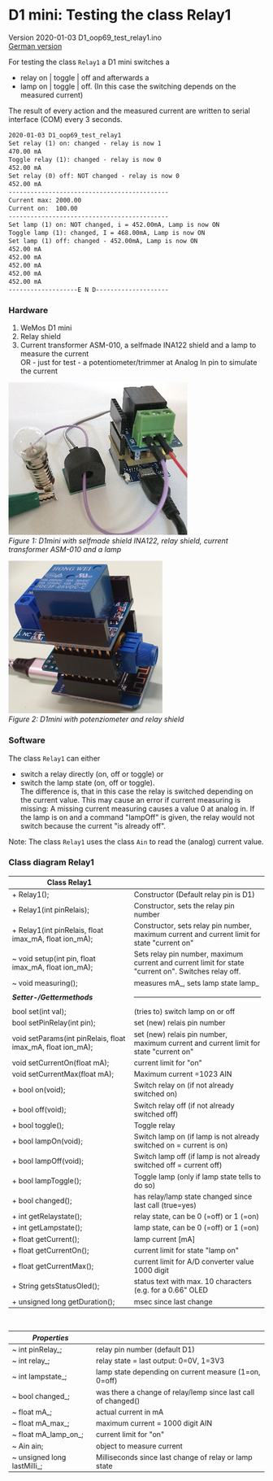# D1 mini: Testing the class Relay1
Version 2020-01-03 D1_oop69_test_relay1.ino    
[German version](./LIESMICH.md "German version")   

For testing the class `Relay1` a D1 mini switches a
* relay on | toggle | off and afterwards a   
* lamp on | toggle | off. (In this case the switching depends on the measured current)   

The result of every action and the measured current are written to serial interface (COM) every 3 seconds.
```   
2020-01-03 D1_oop69_test_relay1
Set relay (1) on: changed - relay is now 1
470.00 mA
Toggle relay (1): changed - relay is now 0
452.00 mA
Set relay (0) off: NOT changed - relay is now 0
452.00 mA
--------------------------------------------
Current max: 2000.00
Current on:  100.00
--------------------------------------------
Set lamp (1) on: NOT changed, i = 452.00mA, Lamp is now ON
Toggle lamp (1): changed, I = 468.00mA, Lamp is now ON
Set lamp (1) off: changed - 452.00mA, Lamp is now ON
452.00 mA
452.00 mA
452.00 mA
452.00 mA
452.00 mA
-------------------E N D--------------------

```   

### Hardware
1. WeMos D1 mini
2. Relay shield
3. Current transformer ASM-010, a selfmade INA122 shield and a lamp to measure the current   
   OR - just for test - a potentiometer/trimmer at Analog In pin to simulate the current


![D1 INA122 relay](./images/D1_ina122_relay.png "D1mini with selfmade INA122 shield and relay shield")   
_Figure 1: D1mini with selfmade shield INA122, relay shield, current transformer ASM-010 and a lamp_   

![D1_test_relay1](./images/D1_test_relay1.png "D1mini with potenziometer and relay shield")   
_Figure 2: D1mini with potenziometer and relay shield_   

### Software
The class `Relay1` can either
* switch a relay directly (on, off or toggle) or
* switch the lamp state (on, off or toggle).   
The difference is, that in this case the relay is switched depending on the current value. This may cause an error if current measuring is missing: A missing current measuring causes a value 0 at analog in. If the lamp is on and a command "lampOff" is given, the relay would not switch because the current "is already off".   

Note: The class `Relay1` uses the class `Ain` to read the (analog) current value.      

### Class diagram Relay1

| Class Relay1                    |             |
| ------------------------------- | ----------- |
| + Relay1();                     | Constructor (Default relay pin is D1) |   
| + Relay1(int pinRelais); |Constructor, sets the relay pin number |   
| + Relay1(int pinRelais, float imax_mA, float ion_mA); | Constructor, sets relay pin number, maximum current and current limit for state "current on" |   
| ~ void setup(int pin, float imax_mA, float ion_mA); | Sets relay pin number, maximum current and current limit for state "current on". Switches relay off. |   
| ~ void measuring();                  | measures mA_, sets lamp state lamp_ |   
| __*Setter-/Gettermethods*__ | <hr> |   
| bool   set(int val);                 | (tries to) switch lamp on or off |   
| bool   setPinRelay(int pin);         | set (new) relais pin  number |
| void   setParams(int pinRelais, float imax_mA, float ion_mA); | set (new) relais pin  number, maximum current and current limit for state "current on" |   
| void   setCurrentOn(float mA);       | current limit for "on" |   
| void   setCurrentMax(float mA);      | Maximum current =1023 AIN |   
| + bool   on(void);                     | Switch relay on (if not already switched on) |   
| + bool   off(void);                    | Switch relay off (if not already switched off) |   
| + bool   toggle();                     | Toggle relay |   
| + bool   lampOn(void);                 | Switch lamp on (if lamp is not already switched on = current is on) |   
| + bool   lampOff(void);                | Switch lamp off (if lamp is not already switched off = current off) |   
| + bool   lampToggle();                 | Toggle lamp (only if lamp state tells to do so) |   
| + bool   changed();                    | has relay/lamp state changed since last call (true=yes) |   
| + int    getRelaystate();              | relay state, can be 0 (=off) or 1 (=on) |   
| + int    getLampstate();               | lamp state, can be 0 (=off) or 1 (=on) |   
| + float  getCurrent();                 | lamp current [mA] |   
| + float  getCurrentOn();               | current limit for state "lamp on" |   
| + float  getCurrentMax();              | current limit for A/D converter value 1000 digit |   
| + String getsStatusOled();             | status text with max. 10 characters (e.g. for a 0.66" OLED |   
| + unsigned long getDuration();         | msec since last change |   

&nbsp;

|  *Properties*                   |                                            |   
| ------------------------------- | ------------------------------------------ |   
| ~ int   pinRelay_;              | relay pin number (default D1)              |   
| ~ int   relay_;                 | relay state = last output: 0=0V, 1=3V3     |   
| ~ int   lampstate_;             | lamp state depending on current measure (1=on, 0=off) |   
| ~ bool  changed_;               | was there a change of relay/lemp since last call of changed()  |   
| ~ float mA_;                    | actual current in mA   |   
| ~ float mA_max_;                | maximum current = 1000 digit AIN |   
| ~ float mA_lamp_on_;            | current limit for "on" |   
| ~ Ain   ain;                    | object to measure current |   
| ~ unsigned long lastMilli_;     | Milliseconds since last change of relay or lamp state |   
 

